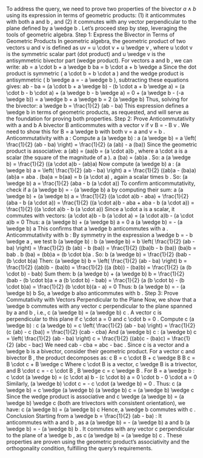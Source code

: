 To address the query, we need to prove two properties of the bivector 
$a \wedge b$
 using its expression in terms of geometric products: (1) it anticommutes with both 
a
 and 
b
, and (2) it commutes with any vector perpendicular to the plane defined by 
a \wedge b
. Let’s proceed step by step, leveraging the tools of geometric algebra.
Step 1: Express the Bivector in Terms of Geometric Products
In geometric algebra, the geometric product of two vectors 
u
 and 
v
 is defined as 
uv = u \cdot v + u \wedge v
, where 
u \cdot v
 is the symmetric scalar part (dot product) and 
u \wedge v
 is the antisymmetric bivector part (wedge product). For vectors 
a
 and 
b
, we can write:
ab = a \cdot b + a \wedge b
ba = b \cdot a + b \wedge a
Since the dot product is symmetric (
a \cdot b = b \cdot a
) and the wedge product is antisymmetric (
b \wedge a = - a \wedge b
), subtracting these equations gives:
ab - ba = (a \cdot b + a \wedge b) - (b \cdot a + b \wedge a) = (a \cdot b - b \cdot a) + (a \wedge b - b \wedge a)
= 0 + (a \wedge b - (-a \wedge b)) = a \wedge b + a \wedge b = 2 (a \wedge b)
Thus, solving for the bivector:
a \wedge b = \frac{1}{2} (ab - ba)
This expression defines 
a \wedge b
 in terms of geometric products, as requested, and will serve as the foundation for proving both properties.
Step 2: Prove Anticommutativity with 
a
 and 
b
A bivector 
B
 anticommutes with a vector 
v
 if 
v B = - B v
. We need to show this for 
B = a \wedge b
 with both 
v = a
 and 
v = b
.
Anticommutativity with 
a
:
Compute 
a (a \wedge b)
:
a (a \wedge b) = a \left( \frac{1}{2} (ab - ba) \right) = \frac{1}{2} (a (ab) - a (ba))
Since the geometric product is associative:
a (ab) = (aa)b = (a \cdot a)b
, where 
a \cdot a
 is a scalar (the square of the magnitude of 
a
).
a (ba) = (ab)a
.
So:
a (a \wedge b) = \frac{1}{2} ((a \cdot a)b - (ab)a)
Now compute 
(a \wedge b) a
:
(a \wedge b) a = \left( \frac{1}{2} (ab - ba) \right) a = \frac{1}{2} ((ab)a - (ba)a)
(ab)a = aba
.
(ba)a = b(aa) = b (a \cdot a)
, again a scalar times 
b
.
So:
(a \wedge b) a = \frac{1}{2} (aba - b (a \cdot a))
To confirm anticommutativity, check if 
a (a \wedge b) = - (a \wedge b) a
 by computing their sum:
a (a \wedge b) + (a \wedge b) a = \frac{1}{2} ((a \cdot a)b - aba) + \frac{1}{2} (aba - b (a \cdot a))
= \frac{1}{2} ((a \cdot a)b - aba + aba - b (a \cdot a)) = \frac{1}{2} ((a \cdot a)b - b (a \cdot a))
Since 
a \cdot a
 is a scalar, it commutes with vectors:
(a \cdot a)b - b (a \cdot a) = (a \cdot a)b - (a \cdot a)b = 0
Thus:
a (a \wedge b) + (a \wedge b) a = 0
a (a \wedge b) = - (a \wedge b) a
This confirms that 
a \wedge b
 anticommutes with 
a
.
Anticommutativity with 
b
:
By symmetry in the expression 
a \wedge b = - b \wedge a
, we test 
b (a \wedge b)
:
b (a \wedge b) = b \left( \frac{1}{2} (ab - ba) \right) = \frac{1}{2} (b (ab) - b (ba))
= \frac{1}{2} ((ba)b - b (ba))
(ba)b = bab
.
b (ba) = (bb)a = (b \cdot b)a
.
So:
b (a \wedge b) = \frac{1}{2} (bab - (b \cdot b)a)
Then:
(a \wedge b) b = \left( \frac{1}{2} (ab - ba) \right) b = \frac{1}{2} ((ab)b - (ba)b)
= \frac{1}{2} ((a (bb)) - (ba)b) = \frac{1}{2} (a (b \cdot b) - bab)
Sum them:
b (a \wedge b) + (a \wedge b) b = \frac{1}{2} (bab - (b \cdot b)a + a (b \cdot b) - bab)
= \frac{1}{2} (a (b \cdot b) - (b \cdot b)a) = \frac{1}{2} (b \cdot b)(a - a) = 0
Thus:
b (a \wedge b) = - (a \wedge b) b
So, 
a \wedge b
 also anticommutes with 
b
.
Step 3: Prove Commutativity with Vectors Perpendicular to the Plane
Now, we show that 
a \wedge b
 commutes with any vector 
c
 perpendicular to the plane spanned by 
a
 and 
b
, i.e., 
c (a \wedge b) = (a \wedge b) c
. A vector 
c
 is perpendicular to this plane if 
c \cdot a = 0
 and 
c \cdot b = 0
.
Compute 
c (a \wedge b)
:
c (a \wedge b) = c \left( \frac{1}{2} (ab - ba) \right) = \frac{1}{2} (c (ab) - c (ba)) = \frac{1}{2} (cab - cba)
And 
(a \wedge b) c
:
(a \wedge b) c = \left( \frac{1}{2} (ab - ba) \right) c = \frac{1}{2} ((ab)c - (ba)c) = \frac{1}{2} (abc - bac)
We need 
cab - cba = abc - bac
. Since 
c
 is a vector and 
a \wedge b
 is a bivector, consider their geometric product. For a vector 
c
 and bivector 
B
, the product decomposes as:
c B = c \cdot B + c \wedge B
B c = B \cdot c + B \wedge c
Where 
c \cdot B
 is a vector, 
c \wedge B
 is a trivector, and 
B \cdot c = - c \cdot B
, 
B \wedge c = c \wedge B
. For 
B = a \wedge b
:
c \cdot (a \wedge b) = (c \cdot a) b - (c \cdot b) a = 0 \cdot b - 0 \cdot a = 0
Similarly, 
(a \wedge b) \cdot c = - c \cdot (a \wedge b) = 0
. Thus:
c (a \wedge b) = c \wedge (a \wedge b)
(a \wedge b) c = (a \wedge b) \wedge c
Since the wedge product is associative and 
c \wedge (a \wedge b) = (a \wedge b) \wedge c
 (both are trivectors with consistent orientation), we have:
c (a \wedge b) = (a \wedge b) c
Hence, 
a \wedge b
 commutes with 
c
.
Conclusion
Starting from 
a \wedge b = \frac{1}{2} (ab - ba)
:
It anticommutes with 
a
 and 
b
, as 
a (a \wedge b) = - (a \wedge b) a
 and 
b (a \wedge b) = - (a \wedge b) b
.
It commutes with any vector 
c
 perpendicular to the plane of 
a \wedge b
, as 
c (a \wedge b) = (a \wedge b) c
.
These properties are proven using the geometric product’s associativity and the orthogonality condition, fulfilling the query’s requirements.
